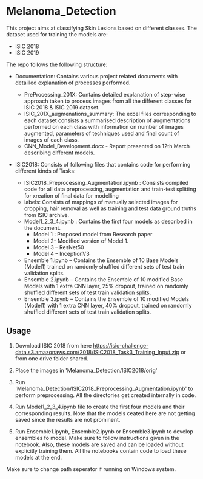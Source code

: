 # Melanoma_Detection
This project aims at classifying Skin Lesions based on different classes. The dataset used for training the models are:
- ISIC 2018
- ISIC 2019

The repo follows the following structure:

- Documentation: Contains various project related documents with detailled explanation of processes performed.
    - PreProcessing_201X: Contains detailed explanation of step-wise approach taken to process images from all the different classes for ISIC 2018 & ISIC 2019 dataset. 
    -  ISIC_201X_augmenations_summary: The excel files corresponding to each dataset consists a summarised description of augmentations performed on each class with information on number of images augmented, parameters of techniques used and final count of images of each class.
    - CNN_Model_Development.docx -  Report presented on 12th March describing different models.

- ISIC2018: Consists of following files that contains code for performing different kinds of Tasks:
    - ISIC2018_Preprocessing_Augmentation.ipynb : Consists compiled code for all data preprocessing, augmentation and train-test splitting for xreation of final data for modelling
    - labels: Consists of mappings of manually selected images for cropping, hair removal as well as training and test data ground truths from ISIC archive.
    - Model1_2_3_4.ipynb : Contains the first four models as described in the document.
        - Model 1 : Proposed model from Research paper
        - Model 2- Modified version of Model 1.
        - Model 3 – ResNet50
        - Model 4 – InceptionV3 
    - Ensemble 1.ipynb – Contains the Ensemble of 10 Base Models (Model1) trained on randomly shuffled different sets of test train validation splits.
    - Ensemble 2.ipynb – Contains the Ensemble of 10 modified Base Models with 1 extra CNN layer, 25% dropout, trained on randomly shuffled different sets of test train validation splits.
    - Ensemble 3.ipynb – Contains the Ensemble of 10 modified Models (Model1) with 1 extra CNN layer, 40% dropout, trained on randomly shuffled different sets of test train validation splits.

## Usage

1. Download ISIC 2018 from here https://isic-challenge-data.s3.amazonaws.com/2018/ISIC2018_Task3_Training_Input.zip or from one drive folder shared.

2. Place the images in 'Melanoma_Detection/ISIC2018/orig'

3. Run 'Melanoma_Detection/ISIC2018_Preprocessing_Augmentation.ipynb' to perform preprocessing. All the directories get created internally in code.

4. Run Model1_2_3_4.ipynb file to create the first four models and their corresponding results. Note that the models ceated here are not getting saved since the results are not prominent.

5. Run Ensemble1.ipynb, Ensemble2.ipynb or Ensemble3.ipynb to develop ensembles fo model. Make sure to follow instructions given in the notebook. Also, these models are saved and can be loaded without explicitly training them. All the notebooks contain code to load these models at the end. 

Make sure to change path seperator if running on Windows system.